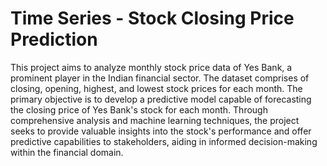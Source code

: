 # Time Series - Stock Closing Price Prediction

This project aims to analyze monthly stock price data of Yes Bank, a prominent player in the Indian financial sector. The dataset comprises of closing, opening, highest, and lowest stock prices for each month. The primary objective is to develop a predictive model capable of forecasting the closing price of Yes Bank's stock for each month. Through comprehensive analysis and machine learning techniques, the project seeks to provide valuable insights into the stock's performance and offer predictive capabilities to stakeholders, aiding in informed decision-making within the financial domain.
